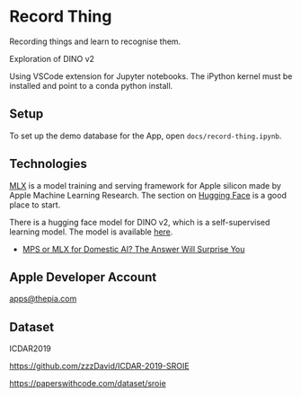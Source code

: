 # Record Thing

Recording things and learn to recognise them.

Exploration of DINO v2

Using VSCode extension for Jupyter notebooks. The iPython kernel must be installed and point to a conda python install.

## Setup

To set up the demo database for the App, open `docs/record-thing.ipynb`.


## Technologies

[MLX](https://github.com/ml-explore/mlx) is a model training and serving framework for Apple silicon made by Apple Machine Learning Research.
The section on [Hugging Face](https://huggingface.co/docs/hub/en/mlx) is a good place to start.

There is a hugging face model for DINO v2, which is a self-supervised learning model. The model is available [here](https://huggingface.co/mlx-vision/vit_small_patch14_518.dinov2-mlxim).

* [MPS or MLX for Domestic AI? The Answer Will Surprise You](https://medium.com/@koypish/mps-or-mlx-for-domestic-ai-the-answer-will-surprise-you-df4b111de8a0) 

## Apple Developer Account

apps@thepia.com

## Dataset

ICDAR2019

https://github.com/zzzDavid/ICDAR-2019-SROIE

https://paperswithcode.com/dataset/sroie

